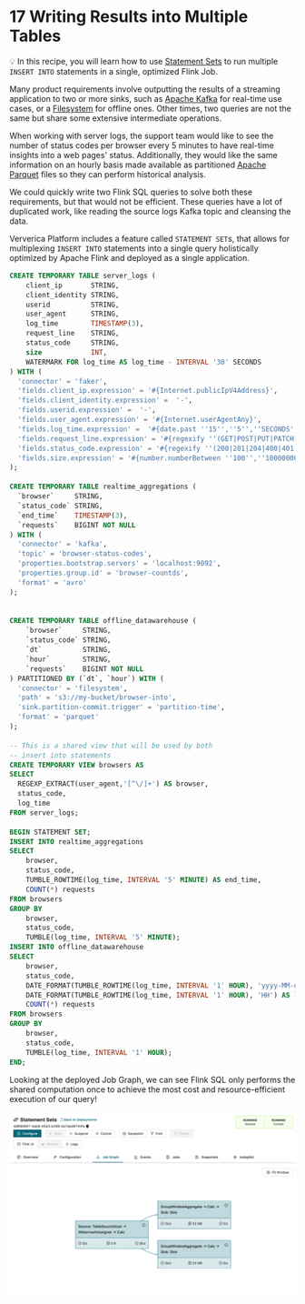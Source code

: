 # 17 Writing Results into Multiple Tables

:bulb: In this recipe, you will learn how to use [Statement Sets](https://docs.ververica.com/user_guide/sql_development/sql_scripts.html#sql-statements) to run multiple `INSERT INTO` statements in a single, optimized Flink Job. 

Many product requirements involve outputting the results of a streaming application to two or more sinks, such as [Apache Kafka](https://docs.ververica.com/user_guide/sql_development/connectors.html#apache-kafka) for real-time use cases, or a [Filesystem](https://docs.ververica.com/user_guide/sql_development/connectors.html#file-system) for offline ones.
Other times, two queries are not the same but share some extensive intermediate operations.

When working with server logs, the support team would like to see the number of status codes per browser every 5 minutes to have real-time insights into a web pages' status.
Additionally, they would like the same information on an hourly basis made available as partitioned [Apache Parquet](https://docs.ververica.com/user_guide/sql_development/connectors.html#apache-parquet) files so they can perform historical analysis. 

We could quickly write two Flink SQL queries to solve both these requirements, but that would not be efficient. 
These queries have a lot of duplicated work, like reading the source logs Kafka topic and cleansing the data. 

Ververica Platform includes a feature called `STATEMENT SET`s, that allows for multiplexing `INSERT INTO` statements into a single query holistically optimized by Apache Flink and deployed as a single application. 

```sql
CREATE TEMPORARY TABLE server_logs ( 
    client_ip       STRING,
    client_identity STRING, 
    userid          STRING, 
    user_agent      STRING,
    log_time        TIMESTAMP(3),
    request_line    STRING, 
    status_code     STRING, 
    size            INT,
    WATERMARK FOR log_time AS log_time - INTERVAL '30' SECONDS
) WITH (
  'connector' = 'faker', 
  'fields.client_ip.expression' = '#{Internet.publicIpV4Address}',
  'fields.client_identity.expression' =  '-',
  'fields.userid.expression' =  '-',
  'fields.user_agent.expression' = '#{Internet.userAgentAny}',
  'fields.log_time.expression' =  '#{date.past ''15'',''5'',''SECONDS''}',
  'fields.request_line.expression' = '#{regexify ''(GET|POST|PUT|PATCH){1}''} #{regexify ''(/search\.html|/login\.html|/prod\.html|cart\.html|/order\.html){1}''} #{regexify ''(HTTP/1\.1|HTTP/2|/HTTP/1\.0){1}''}',
  'fields.status_code.expression' = '#{regexify ''(200|201|204|400|401|403|301){1}''}',
  'fields.size.expression' = '#{number.numberBetween ''100'',''10000000''}'
);

CREATE TEMPORARY TABLE realtime_aggregations (
  `browser`     STRING,
  `status_code` STRING,
  `end_time`    TIMESTAMP(3),
  `requests`    BIGINT NOT NULL
) WITH (
  'connector' = 'kafka',
  'topic' = 'browser-status-codes', 
  'properties.bootstrap.servers' = 'localhost:9092',
  'properties.group.id' = 'browser-countds',
  'format' = 'avro' 
);


CREATE TEMPORARY TABLE offline_datawarehouse (
    `browser`     STRING,
    `status_code` STRING,
    `dt`          STRING,
    `hour`        STRING,
    `requests`    BIGINT NOT NULL
) PARTITIONED BY (`dt`, `hour`) WITH (
  'connector' = 'filesystem',
  'path' = 's3://my-bucket/browser-into',
  'sink.partition-commit.trigger' = 'partition-time', 
  'format' = 'parquet' 
);

-- This is a shared view that will be used by both 
-- insert into statements
CREATE TEMPORARY VIEW browsers AS  
SELECT 
  REGEXP_EXTRACT(user_agent,'[^\/]+') AS browser,
  status_code,
  log_time
FROM server_logs;

BEGIN STATEMENT SET;
INSERT INTO realtime_aggregations
SELECT
    browser,
    status_code,
    TUMBLE_ROWTIME(log_time, INTERVAL '5' MINUTE) AS end_time,
    COUNT(*) requests
FROM browsers
GROUP BY 
    browser,
    status_code,
    TUMBLE(log_time, INTERVAL '5' MINUTE);
INSERT INTO offline_datawarehouse
SELECT
    browser,
    status_code,
    DATE_FORMAT(TUMBLE_ROWTIME(log_time, INTERVAL '1' HOUR), 'yyyy-MM-dd') AS `dt`,
    DATE_FORMAT(TUMBLE_ROWTIME(log_time, INTERVAL '1' HOUR), 'HH') AS `hour`,
    COUNT(*) requests
FROM browsers
GROUP BY 
    browser,
    status_code,
    TUMBLE(log_time, INTERVAL '1' HOUR);
END;
```

Looking at the deployed Job Graph, we can see Flink SQL only performs the shared computation once to achieve the most cost and resource-efficient execution of our query!

![Job Graph](17_jobgraph.png)
